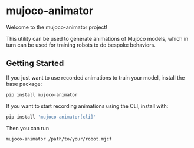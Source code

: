 # mujoco-animator

Welcome to the mujoco-animator project!

This utility can be used to generate animations of Mujoco models, which in turn can be used for training robots to do bespoke behaviors.

## Getting Started

If you just want to use recorded animations to train your model, install the base package:

```bash
pip install mujoco-animator
```

If you want to start recording animations using the CLI, install with:

```bash
pip install 'mujoco-animator[cli]'
```

Then you can run

```bash
mujoco-animator /path/to/your/robot.mjcf
```
